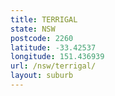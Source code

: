 ```yaml
---
title: TERRIGAL
state: NSW
postcode: 2260
latitude: -33.42537
longitude: 151.436939
url: /nsw/terrigal/
layout: suburb
---
```

